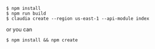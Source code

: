 
```
$ npm install
$ npm run build
$ claudia create --region us-east-1 --api-module index
```

or you can

```
$ npm install && npm create
```
